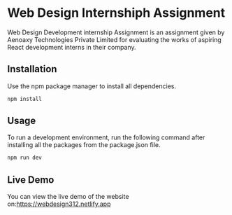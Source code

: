 # Web Design Internshiph Assignment

 Web Design Development internship Assignment is an assignment given by Aenoaxy Technologies Private Limited for evaluating the works of aspiring React development interns in their company.

## Installation

Use the npm package manager to install all dependencies.

```bash
npm install
```

## Usage

To run a development environment, run the following command after installing all the packages from the package.json file.

```bash
npm run dev
```
## Live Demo

You can view the live demo of the website on:https://webdesign312.netlify.app
